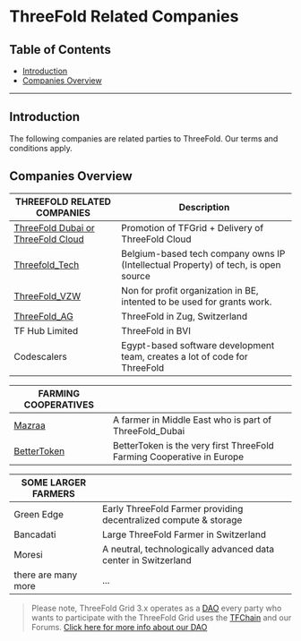 <h1> ThreeFold Related Companies </h1>

<h2>Table of Contents</h2>

- [Introduction](#introduction)
- [Companies Overview](#companies-overview)

***

## Introduction

The following companies are related parties to ThreeFold. Our terms and conditions apply.

## Companies Overview

| THREEFOLD RELATED COMPANIES                                     | Description                                                                        |
| --------------------------------------------------------------- | ---------------------------------------------------------------------------------- |
| [ThreeFold Dubai or ThreeFold Cloud](./threefold_dubai.md) | Promotion of TFGrid + Delivery of ThreeFold Cloud                                  |
| [Threefold_Tech](./threefold_tech.md)                      | Belgium-based tech company owns IP (Intellectual Property) of tech, is open source |
| [ThreeFold_VZW](./threefold_vzw.md)                        | Non for profit organization in BE, intented to be used for grants work.            |
| [ThreeFold_AG](./threefold_ag.md)                          | ThreeFold in Zug, Switzerland                                                      |
| TF Hub Limited                                                  | ThreeFold in BVI                                                                   |
| Codescalers                                                     | Egypt-based software development team, creates a lot of code for ThreeFold         |


| FARMING COOPERATIVES                 |                                                  |
| ------------------------------------ | ------------------------------------------------ |
| [Mazraa](./mazraa.md)           | A farmer in Middle East who is part of ThreeFold_Dubai |
| [BetterToken](./bettertoken.md) | BetterToken is the very first ThreeFold Farming Cooperative in Europe        |


| SOME LARGER FARMERS |                                                                  |
| ------------------- | ---------------------------------------------------------------- |
| Green Edge          | Early ThreeFold Farmer providing decentralized compute & storage |
| Bancadati           | Large ThreeFold Farmer in Switzerland                            |
| Moresi              | A neutral, technologically advanced data center in Switzerland   |
| there are many more | ...                                                              |

> Please note, ThreeFold Grid 3.x operates as a [DAO](./dao/dao.md) every party who wants to participate with the ThreeFold Grid uses the [TFChain](./tfchain.md) and our Forums.
> [Click here for more info about our DAO](./dao/tfdao.md)